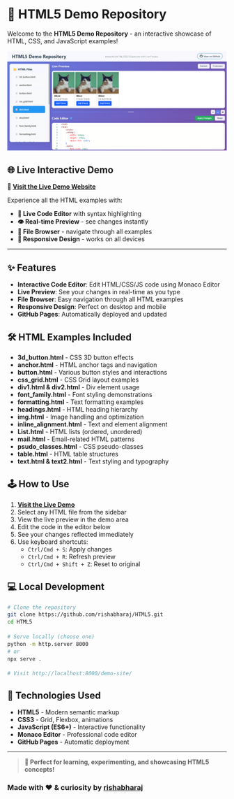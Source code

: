 # 🚀 HTML5 Demo Repository

Welcome to the **HTML5 Demo Repository** - an interactive showcase of HTML, CSS, and JavaScript examples!

![HTML5 Demo Site Preview](demo-site/demo.png)

## 🌐 Live Interactive Demo

**🎯 [Visit the Live Demo Website](https://rishabharaj.github.io/HTML5/demo-site/)**

Experience all the HTML examples with:
- **📝 Live Code Editor** with syntax highlighting
- **👁️ Real-time Preview** - see changes instantly
- **📁 File Browser** - navigate through all examples
- **📱 Responsive Design** - works on all devices

---

## ✨ Features

- **Interactive Code Editor**: Edit HTML/CSS/JS code using Monaco Editor
- **Live Preview**: See your changes in real-time as you type
- **File Browser**: Easy navigation through all HTML examples  
- **Responsive Design**: Perfect on desktop and mobile
- **GitHub Pages**: Automatically deployed and updated

## 🛠️ HTML Examples Included

- **3d_button.html** - CSS 3D button effects
- **anchor.html** - HTML anchor tags and navigation
- **button.html** - Various button styles and interactions
- **css_grid.html** - CSS Grid layout examples
- **div1.html & div2.html** - Div element usage
- **font_family.html** - Font styling demonstrations
- **formatting.html** - Text formatting examples
- **headings.html** - HTML heading hierarchy
- **img.html** - Image handling and optimization
- **inline_alignment.html** - Text and element alignment
- **List.html** - HTML lists (ordered, unordered)
- **mail.html** - Email-related HTML patterns
- **psudo_classes.html** - CSS pseudo-classes
- **table.html** - HTML table structures
- **text.html & text2.html** - Text styling and typography

## 🕹️ How to Use

1. **[Visit the Live Demo](https://rishabharaj.github.io/HTML5/demo-site/)**
2. Select any HTML file from the sidebar
3. View the live preview in the demo area
4. Edit the code in the editor below
5. See your changes reflected immediately
6. Use keyboard shortcuts:
   - `Ctrl/Cmd + S`: Apply changes
   - `Ctrl/Cmd + R`: Refresh preview
   - `Ctrl/Cmd + Shift + Z`: Reset to original

## 💻 Local Development

```bash
# Clone the repository
git clone https://github.com/rishabharaj/HTML5.git
cd HTML5

# Serve locally (choose one)
python -m http.server 8000
# or
npx serve .

# Visit http://localhost:8000/demo-site/
```

## 🌟 Technologies Used

- **HTML5** - Modern semantic markup
- **CSS3** - Grid, Flexbox, animations
- **JavaScript (ES6+)** - Interactive functionality  
- **Monaco Editor** - Professional code editor
- **GitHub Pages** - Automatic deployment

---

> **🎯 Perfect for learning, experimenting, and showcasing HTML5 concepts!**

### Made with ❤️ & curiosity by [rishabharaj](https://github.com/rishabharaj)
